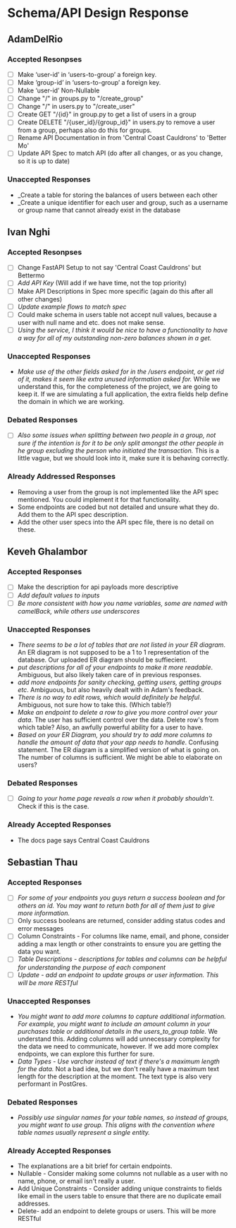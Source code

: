 # Schema/API Design Response
## AdamDelRio
### Accepted Resonpses
- [ ] Make ‘user-id’ in ‘users-to-group’ a foreign key.
- [ ] Make ‘group-id’ in ‘users-to-group’ a foreign key.
- [ ] Make ‘user-id’ Non-Nullable 
- [ ] Change "/" in groups.py to "/create_group"
- [ ] Change "/" in users.py to "/create_user"
- [ ] Create GET "/{id}" in group.py to get a list of users in a group
- [ ] Create DELETE "/{user_id}/{group_id}" in users.py to remove a user from a group, perhaps also do this for groups.
- [ ] Rename API Documentation in from 'Central Coast Cauldrons' to 'Better Mo'
- [ ] Update API Spec to match API (do after all changes, or as you change, so it is up to date)

### Unaccepted Responses
- _Create a table for storing the balances of users between each other
- _Create a unique identifier for each user and group, such as a username or group name that cannot already exist in the database

## Ivan Nghi
### Accepted Resonpses
- [ ] Change FastAPI Setup to not say 'Central Coast Cauldrons' but Bettermo
- [ ] _Add API Key_ (Will add if we have time, not the top priority)
- [ ] Make API Descriptions in Spec more specific (again do this after all other changes)
- [ ] _Update example flows to match spec_
- [ ] Could make schema in users table not accept null values, because a user with null name and etc. does not make sense.
- [ ] _Using the service, I think it would be nice to have a functionality to have a way for all of my outstanding non-zero balances shown in a get._

### Unaccepted Responses
- _Make use of the other fields asked for in the /users endpoint, or get rid of it, makes it seem like extra unused information asked for._ While we understand this, for the completeness of the project, we are going to keep it. If we are simulating a full application, the extra fields help define the domain in which we are working.

### Debated Responses
- [ ] _Also some issues when splitting between two people in a group, not sure if the intention is for it to be only split amongst the other people in he group excluding the person who initiated the transaction._ This is a little vague, but we should look into it, make sure it is behaving correctly.

### Already Addressed Responses
- Removing a user from the group is not implemented like the API spec mentioned. You could implement it for that functionality.
- Some endpoints are coded but not detailed and unsure what they do. Add them to the API spec description.
- Add the other user specs into the API spec file, there is no detail on these.

## Keveh Ghalambor
### Accepted Responses
- [ ] Make the description for api payloads more descriptive
- [ ] _Add default values to inputs_
- [ ] _Be more consistent with how you name variables, some are named with camelBack, while others use underscores_

### Unaccepted Responses
- _There seems to be a lot of tables that are not listed in your ER diagram_. An ER diagram is not supposed to be a 1 to 1 representation of the database. Our uploaded ER diagram should be suffiecient.
- _put descriptions for all of your endpoints to make it more readable_. Ambiguous, but also likely taken care of in previous responses.
- _add more endpoints for sanity checking, getting users, getting groups etc_. Ambiguous, but also heavily dealt with in Adam's feedback.
- _There is no way to edit rows, which would definitely be helpful_. Ambiguous, not sure how to take this. (Which table?)
- _Make an endpoint to delete a row to give you more control over your data_. The user has sufficient control over the data. Delete row's from which table? Also, an awfully powerful ability for a user to have.
- _Based on your ER Diagram, you should try to add more columns to handle the amount of data that your app needs to handle_. Confusing statement. The ER diagram is a simplified version of what is going on. The number of columns is sufficient. We might be able to elaborate on users?

### Debated Responses
- [ ] _Going to your home page reveals a row when it probably shouldn't_. Check if this is the case.

### Already Accepted Responses
 - The docs page says Central Coast Cauldrons

 ## Sebastian Thau
 ### Accepted Responses
- [ ] _For some of your endpoints you guys return a success boolean and for others an id. You may want to return both for all of them just to give more information._
- [ ] Only success booleans are returned, consider adding status codes and error messages
- [ ] Column Constraints - For columns like name, email, and phone, consider adding a max length or other constraints to ensure you are getting the data you want.
- [ ] _Table Descriptions - descriptions for tables and columns can be helpful for understanding the purpose of each component_ 
- [ ] _Update - add an endpoint to update groups or user information. This will be more RESTful_

 ### Unaccepted Responses
 - _You might want to add more columns to capture additional information. For example, you might want to include an amount column in your purchases table or additional details in the users_to_group table._ We understand this. Adding columns will add unnecessary complexity for the data we need to communicate, however. If we add more complex endpoints, we can explore this further for sure.
 - _Data Types - Use varchar instead of text if there's a maximum length for the data._ Not a bad idea, but we don't really have a maximum text length for the description at the moment. The text type is also very performant in PostGres.

 ### Debated Responses
 - _Possibly use singular names for your table names, so instead of groups, you might want to use group. This aligns with the convention where table names usually represent a single entity._
   
 ### Already Accepted Responses
- The explanations are a bit brief for certain endpoints.
- Nullable - Consider making some columns not nullable as a user with no name, phone, or email isn't really a user.
- Add Unique Constraints - Consider adding unique constraints to fields like email in the users table to ensure that there are no duplicate email addresses.
- Delete- add an endpoint to delete groups or users. This will be more RESTful
